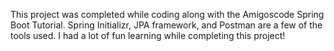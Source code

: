 This project was completed while coding along with the Amigoscode
Spring Boot Tutorial. Spring Initializr, JPA framework, and Postman
are a few of the tools used. I had a lot of
fun learning while completing this project!